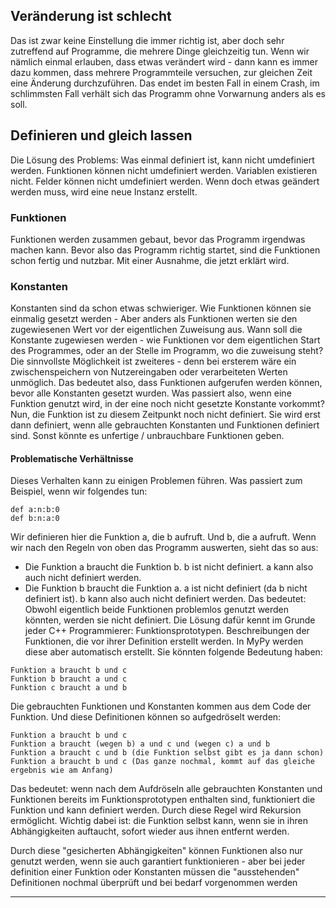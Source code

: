 ## Veränderung ist schlecht
Das ist zwar keine Einstellung die immer richtig ist, aber doch sehr zutreffend auf Programme, die mehrere Dinge gleichzeitig tun.
Wenn wir nämlich einmal erlauben, dass etwas verändert wird - dann kann es immer dazu kommen, dass mehrere Programmteile versuchen,
zur gleichen Zeit eine Änderung durchzuführen. Das endet im besten Fall in einem Crash, im schlimmsten Fall verhält sich das Programm
ohne Vorwarnung anders als es soll.
## Definieren und gleich lassen
Die Lösung des Problems: Was einmal definiert ist, kann nicht umdefiniert werden. Funktionen können nicht umdefiniert werden. Variablen
existieren nicht. Felder können nicht umdefiniert werden. Wenn doch etwas geändert werden muss, wird eine neue Instanz erstellt.
### Funktionen
Funktionen werden zusammen gebaut, bevor das Programm irgendwas machen kann. Bevor also das Programm richtig startet, sind die Funktionen
schon fertig und nutzbar. Mit einer Ausnahme, die jetzt erklärt wird.
### Konstanten
Konstanten sind da schon etwas schwieriger. Wie Funktionen können sie einmalig gesetzt werden - Aber anders als Funktionen werten sie den
zugewiesenen Wert vor der eigentlichen Zuweisung aus. Wann soll die Konstante zugewiesen werden - wie Funktionen vor dem eigentlichen Start
des Programmes, oder an der Stelle im Programm, wo die zuweisung steht? Die sinnvollste Möglichkeit ist zweiteres - denn bei ersterem wäre
ein zwischenspeichern von Nutzereingaben oder verarbeiteten Werten unmöglich. Das bedeutet also, dass Funktionen aufgerufen werden können,
bevor alle Konstanten gesetzt wurden. Was passiert also, wenn eine Funktion genutzt wird, in der eine noch nicht gesetzte Konstante
vorkommt? Nun, die Funktion ist zu diesem Zeitpunkt noch nicht definiert. Sie wird erst dann definiert, wenn alle gebrauchten Konstanten
und Funktionen definiert sind. Sonst könnte es unfertige / unbrauchbare Funktionen geben.
#### Problematische Verhältnisse
Dieses Verhalten kann zu einigen Problemen führen. Was passiert zum Beispiel, wenn wir folgendes tun:
```
def a:n:b:0
def b:n:a:0
```
Wir definieren hier die Funktion a, die b aufruft. Und b, die a aufruft. Wenn wir nach den Regeln von oben das Programm auswerten, sieht das so aus:
* Die Funktion a braucht die Funktion b. b ist nicht definiert. a kann also auch nicht definiert werden.
* Die Funktion b braucht die Funktion a. a ist nicht definiert (da b nicht definiert ist). b kann also auch nicht definiert werden.
Das bedeutet: Obwohl eigentlich beide Funktionen problemlos genutzt werden könnten, werden sie nicht definiert. Die Lösung dafür kennt
im Grunde jeder C++ Programmierer: Funktionsprototypen. Beschreibungen der Funktionen, die vor ihrer Definition erstellt werden. In MyPy
werden diese aber automatisch erstellt. Sie könnten folgende Bedeutung haben:
```
Funktion a braucht b und c
Funktion b braucht a und c
Funktion c braucht a und b
```
Die gebrauchten Funktionen und Konstanten kommen aus dem Code der Funktion. Und diese Definitionen können so aufgedröselt werden:
```
Funktion a braucht b und c
Funktion a braucht (wegen b) a und c und (wegen c) a und b
Funktion a braucht c und b (die Funktion selbst gibt es ja dann schon)
Funktion a braucht b und c (Das ganze nochmal, kommt auf das gleiche ergebnis wie am Anfang)
```
Das bedeutet: wenn nach dem Aufdröseln alle gebrauchten Konstanten und Funktionen bereits im Funktionsprototypen enthalten sind, funktioniert die Funktion und kann definiert werden. Durch diese Regel wird Rekursion ermöglicht. Wichtig dabei ist: die Funktion selbst kann, wenn sie in ihren Abhängigkeiten
auftaucht, sofort wieder aus ihnen entfernt werden.

Durch diese "gesicherten Abhängigkeiten" können Funktionen also nur genutzt werden, wenn sie auch garantiert funktionieren - aber bei
jeder definition einer Funktion oder Konstanten müssen die "ausstehenden" Definitionen nochmal überprüft und bei bedarf vorgenommen werden

---
